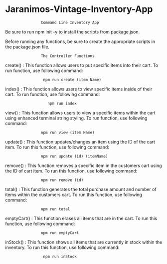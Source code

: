 # Jaranimos-Vintage-Inventory-App

                    Command Line Inventory App

Be sure to run npm init -y to install the scripts from package.json.

Before running any functions, be sure to create the appropriate scripts in the package.json file. 

                    The Controller Functions

create() : This function allows users to put specific items into their cart. To run function, use following command:

                     npm run create (item Name)

index() : This function allows users to view specific items inside of their cart. To run function, use following command:

                       npm run index

view() : This function allows users to view a specific items within the cart using enhanced terminal string styling. To run function, use following command: 

                    npm run view (item Name)

update() : This function updates/changes an item using the ID of the cart item. To run this function, use following command:

                    npm run update (id) (itemName)

remove() : This function removes a specific item in the customers cart using the ID of cart item. To run this function, use following command:

                    npm run remove (id)

total() : This function generates the total purchase amount and number of items within the customers cart. To run this function, use following command:

                    npm run total 

emptyCart() : This function erases all items that are in the cart. To run this function, use following command:

                    npm run emptyCart

inStock() : This function shows all items that are currently in stock within the inventory. To run this function, use following command: 

                     npm run inStock


